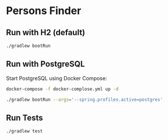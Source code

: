 # Persons Finder

## Run with H2 (default)

```bash
./gradlew bootRun
```

## Run with PostgreSQL

Start PostgreSQL using Docker Compose:
```bash
docker-compose -f docker-complose.yml up -d
```

```bash
./gradlew bootRun --args='--spring.profiles.active=postgres'
```

## Run Tests

```bash
./gradlew test
```

